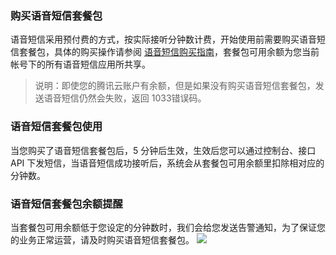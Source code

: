 ### 购买语音短信套餐包
语音短信采用预付费的方式，按实际接听分钟数计费，开始使用前需要购买语音短信套餐包，具体的购买操作请参阅 [语音短信购买指南]()，套餐包可用余额为您当前帐号下的所有语音短信应用所共享。

>说明：即使您的腾讯云账户有余额，但是如果没有购买语音短信套餐包，发送语音短信仍然会失败，返回 1033错误码。

### 语音短信套餐包使用

当您购买了语音短信套餐包后，5 分钟后生效，生效后您可以通过控制台、接口 API 下发短信，当语音短信成功接听后，系统会从套餐包可用余额里扣除相对应的分钟数。

### 语音短信套餐包余额提醒
当套餐包可用余额低于您设定的分钟数时，我们会给您发送告警通知，为了保证您的业务正常运营，请及时购买语音短信套餐包。
![](https://main.qcloudimg.com/raw/02703daf185fe50c4539157f658c6c6c.png)